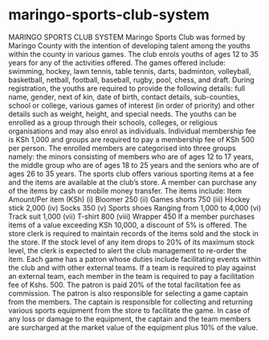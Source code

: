 # maringo-sports-club-system
MARINGO SPORTS CLUB SYSTEM
Maringo Sports Club was formed by Maringo County with the intention of developing talent among the youths within the county in various games.
The club enrols youths of ages 12 to 35 years for any of the activities offered. The games offered include: swimming, hockey, lawn tennis, table tennis, darts, badminton, volleyball, basketball, netball, football, baseball, rugby, pool, chess, and draft.
During registration, the youths are required to provide the following details: full name, gender, next of kin, date of birth, contact details, sub-counties, school or college, various games of interest (in order of priority) and other details such as weight, height, and special needs. The youths can be enrolled as a group through their schools, colleges, or religious organisations and may also enrol as individuals.
Individual membership fee is KSh 1,000 and groups are required to pay a membership fee of KSh 500 per person.
The enrolled members are categorised into three groups namely: the minors consisting of members who are of ages 12 to 17 years, the middle group who are of ages 18 to 25 years and the seniors who are of ages 26 to 35 years.
The sports club offers various sporting items at a fee and the items are available at the club’s store. A member can purchase any of the items by cash or mobile money transfer. The items include:
Item
Amount/Per item (KSh)
(i)
Bloomer
250
(ii)
Games shorts
750
(iii)
Hockey stick
2,000
(iv)
Socks
350
(v)
Sports shoes
Ranging from 1,000 to 4,000
(vi)
Track suit
1,000
(vii)
T-shirt
800
(viii)
Wrapper
450
If a member purchases items of a value exceeding KSh 10,000, a discount of 5% is offered.
The store clerk is required to maintain records of the items sold and the stock in the store. If the stock level of any item drops to 20% of its maximum stock level, the clerk is expected to alert the club management to re-order the item.
Each game has a patron whose duties include facilitating events within the club and with other external teams. If a team is required to play against an external team, each member in the team is required to pay a facilitation fee of Kshs. 500. The patron is paid 20% of the total facilitation fee as commission.
The patron is also responsible for selecting a game captain from the members. The captain is responsible for collecting and returning various sports equipment from the store to facilitate the game. In case of any loss or damage to the equipment, the captain and the team members are surcharged at the market value of the equipment plus 10% of the value.
